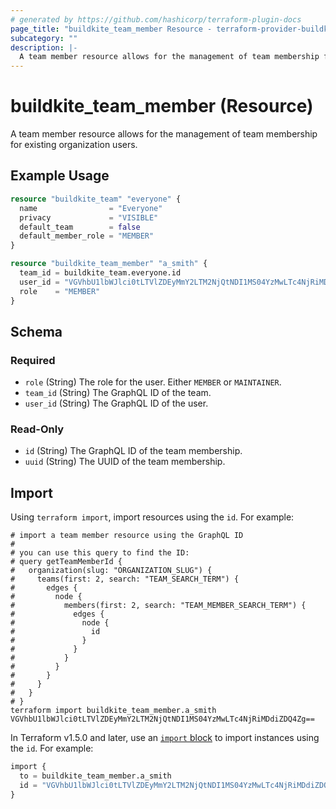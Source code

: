 ```yaml
---
# generated by https://github.com/hashicorp/terraform-plugin-docs
page_title: "buildkite_team_member Resource - terraform-provider-buildkite"
subcategory: ""
description: |-
  A team member resource allows for the management of team membership for existing organization users.
---
```


# buildkite_team_member (Resource)

A team member resource allows for the management of team membership for existing organization users.

## Example Usage

```terraform
resource "buildkite_team" "everyone" {
  name                = "Everyone"
  privacy             = "VISIBLE"
  default_team        = false
  default_member_role = "MEMBER"
}

resource "buildkite_team_member" "a_smith" {
  team_id = buildkite_team.everyone.id
  user_id = "VGVhbU1lbWJlci0tLTVlZDEyMmY2LTM2NjQtNDI1MS04YzMwLTc4NjRiMDdiZDQ4Zg=="
  role    = "MEMBER"
}
```

<!-- schema generated by tfplugindocs -->
## Schema

### Required

- `role` (String) The role for the user. Either `MEMBER` or `MAINTAINER`.
- `team_id` (String) The GraphQL ID of the team.
- `user_id` (String) The GraphQL ID of the user.

### Read-Only

- `id` (String) The GraphQL ID of the team membership.
- `uuid` (String) The UUID of the team membership.

## Import

Using `terraform import`, import resources using the `id`. For example:
```shell
# import a team member resource using the GraphQL ID
#
# you can use this query to find the ID:
# query getTeamMemberId {
#   organization(slug: "ORGANIZATION_SLUG") {
#     teams(first: 2, search: "TEAM_SEARCH_TERM") {
#       edges {
#         node {
#           members(first: 2, search: "TEAM_MEMBER_SEARCH_TERM") {
#             edges {
#               node {
#                 id
#               }
#             }
#           }
#         }
#       }
#     }
#   }
# }
terraform import buildkite_team_member.a_smith VGVhbU1lbWJlci0tLTVlZDEyMmY2LTM2NjQtNDI1MS04YzMwLTc4NjRiMDdiZDQ4Zg==
```

In Terraform v1.5.0 and later, use an [`import` block](https://developer.hashicorp.com/terraform/language/import) to import instances using the `id`. For example:
```terraform
import {
  to = buildkite_team_member.a_smith
  id = "VGVhbU1lbWJlci0tLTVlZDEyMmY2LTM2NjQtNDI1MS04YzMwLTc4NjRiMDdiZDQ4Zg=="
}
```
